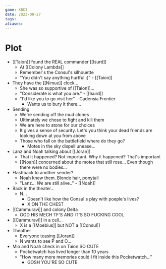 ```yaml
---
game: XBC3
date: 2023-09-27
tags: 
aliases:
---
```


# Plot
- [[Taion]] found the REAL commander [[Isurd]]
	- At [[Colony Lambda]]
	- Remember's the Consul's silhouette
	- "You didn't say anything hurtful :)" - [[Taion]]
- They have the [[Nimue]] clock...
	- She was so supportive of [[Taion]]...
	- "Considerate is what you are." - [[Isurd]]
	- "I'd like you to go visit her" - Cadensia Frontier
		- Wants us to bury it there...
- Sending
	- We're sending off the mud clones
	- Ultimately we chose to fight and kill them
	- We are here to atone for our choices
	- It gives a sense of security. Let's you think your dead friends are looking down at you from above
	- Those who fall on the battlefield where do they go?
		- Motes in the sky dispell unease...
- Lanz and Noah talking about [[Joran]]
	- That it happened? Not important. Why it happened? That's important
	- [[Noah]] concerned about the motes that still rose... Even though there were no bodies...
- Flashback to another sender?
	- Noah knew them. Blonde hair, ponytail
	- "Lanz... *We* are still alive.." - [[Noah]]
- Back in the theater...
	- N...
		- Doesn't like how the Consul's play with poeple's lives?
		- X ON THE CHEST
- [[Cammuravi]] and colony Delta
	- GOD HIS MECH TF'S AND IT'S SO FUCKING COOL
- [[Cammuravi]] in a cell...
	- X is a [[Moebius]] but NOT a [[Consul]]
- Theather
	- Everyone teasing [[Joran]]
	- N wants to see P and O...
- Mio and Noah check in on Taion SO CUTE
	- Pocketwatch has lived longer than 10 years
	- "How many more memories could I fit inside this Pocketwatch..."
		- GOSH YOU'RE SO CUTE
